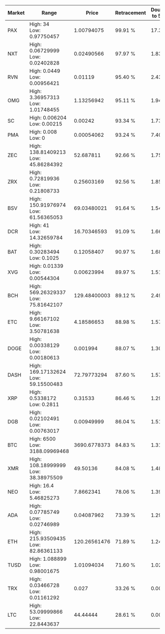 | Market | Range | Price| Retracement | Doubles to 50% |
| --- | --- | --- | --- | --- |
| PAX | High: 34<br />Low: 0.97750457 | 1.00794075 | 99.91 % | 17.35 |
| NXT | High: 0.06729999<br />Low: 0.02402828 | 0.02490566 | 97.97 % | 1.83 |
| RVN | High: 0.0449<br />Low: 0.00956421 | 0.01119 | 95.40 % | 2.43 |
| OMG | High: 3.36957313<br />Low: 1.01748455 | 1.13256942 | 95.11 % | 1.94 |
| SC | High: 0.006204<br />Low: 0.00215 | 0.00242 | 93.34 % | 1.73 |
| PMA | High: 0.008<br />Low: 0 | 0.00054062 | 93.24 % | 7.40 |
| ZEC | High: 138.81409213<br />Low: 45.86284392 | 52.687811 | 92.66 % | 1.75 |
| ZRX | High: 0.72819936<br />Low: 0.21808733 | 0.25603169 | 92.56 % | 1.85 |
| BSV | High: 150.91976974<br />Low: 61.56365053 | 69.03480021 | 91.64 % | 1.54 |
| DCR | High: 41<br />Low: 14.32659784 | 16.70346593 | 91.09 % | 1.66 |
| BAT | High: 0.30283494<br />Low: 0.1025 | 0.12058407 | 90.97 % | 1.68 |
| XVG | High: 0.01339<br />Low: 0.00544304 | 0.00623994 | 89.97 % | 1.51 |
| BCH | High: 569.26329337<br />Low: 75.81642107 | 129.48400003 | 89.12 % | 2.49 |
| ETC | High: 9.66167102<br />Low: 3.50781638 | 4.18586653 | 88.98 % | 1.57 |
| DOGE | High: 0.00338129<br />Low: 0.00180613 | 0.001994 | 88.07 % | 1.30 |
| DASH | High: 169.17132624<br />Low: 59.15500483 | 72.79773294 | 87.60 % | 1.57 |
| XRP | High: 0.5338172<br />Low: 0.2811 | 0.31533 | 86.46 % | 1.29 |
| DGB | High: 0.02102491<br />Low: 0.00763017 | 0.00949999 | 86.04 % | 1.51 |
| BTC | High: 6500<br />Low: 3188.09969468 | 3690.6778373 | 84.83 % | 1.31 |
| XMR | High: 108.18999999<br />Low: 38.38975509 | 49.50136 | 84.08 % | 1.48 |
| NEO | High: 16.4<br />Low: 5.46825273 | 7.8662341 | 78.06 % | 1.39 |
| ADA | High: 0.07785749<br />Low: 0.02746989 | 0.04087962 | 73.39 % | 1.29 |
| ETH | High: 215.93509435<br />Low: 82.86361133 | 120.26561476 | 71.89 % | 1.24 |
| TUSD | High: 1.088899<br />Low: 0.98001675 | 1.01094034 | 71.60 % | 1.02 |
| TRX | High: 0.03466728<br />Low: 0.01161292 | 0.027 | 33.26 % | 0.00 |
| LTC | High: 53.09999866<br />Low: 22.8443637 | 44.44444 | 28.61 % | 0.00 |
